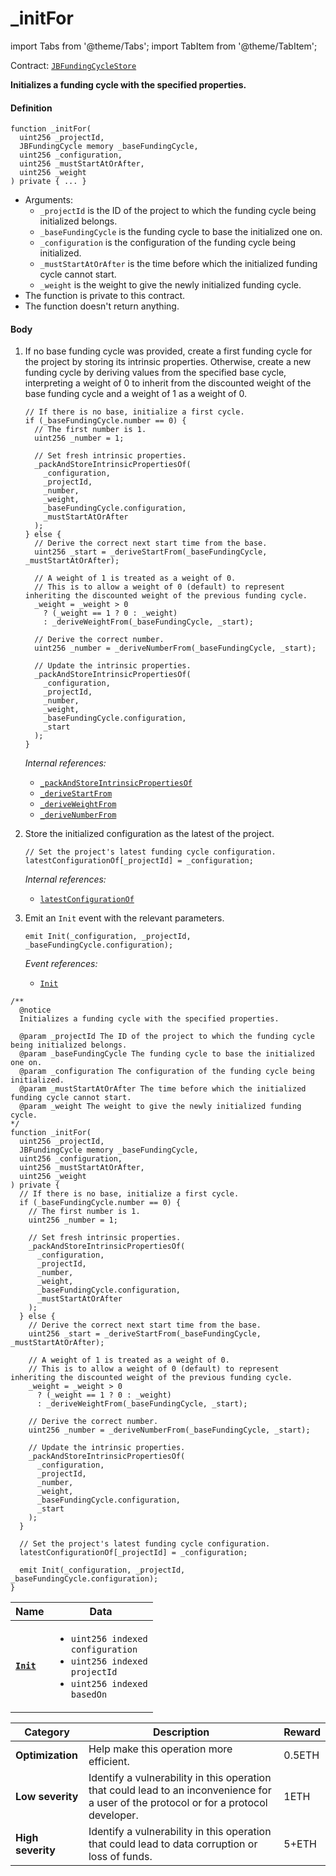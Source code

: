 # _initFor

import Tabs from '@theme/Tabs';
import TabItem from '@theme/TabItem';

Contract: [`JBFundingCycleStore`](/dev/deprecated/v2/contracts/jbfundingcyclestore/README.md)​

<Tabs>
<TabItem value="Step by step" label="Step by step">

**Initializes a funding cycle with the specified properties.**

#### Definition

```
function _initFor(
  uint256 _projectId,
  JBFundingCycle memory _baseFundingCycle,
  uint256 _configuration,
  uint256 _mustStartAtOrAfter,
  uint256 _weight
) private { ... }
```

* Arguments:
  * `_projectId` is the ID of the project to which the funding cycle being initialized belongs.
  * `_baseFundingCycle` is the funding cycle to base the initialized one on.
  * `_configuration` is the configuration of the funding cycle being initialized.
  * `_mustStartAtOrAfter` is the time before which the initialized funding cycle cannot start.
  * `_weight` is the weight to give the newly initialized funding cycle.
* The function is private to this contract.
* The function doesn't return anything.

#### Body

1.  If no base funding cycle was provided, create a first funding cycle for the project by storing its intrinsic properties. Otherwise, create a new funding cycle by deriving values from the specified base cycle, interpreting a weight of 0 to inherit from the discounted weight of the base funding cycle and a weight of 1 as a weight of 0.

    ```
    // If there is no base, initialize a first cycle.
    if (_baseFundingCycle.number == 0) {
      // The first number is 1.
      uint256 _number = 1;

      // Set fresh intrinsic properties.
      _packAndStoreIntrinsicPropertiesOf(
        _configuration,
        _projectId,
        _number,
        _weight,
        _baseFundingCycle.configuration,
        _mustStartAtOrAfter
      );
    } else {
      // Derive the correct next start time from the base.
      uint256 _start = _deriveStartFrom(_baseFundingCycle, _mustStartAtOrAfter);

      // A weight of 1 is treated as a weight of 0.
      // This is to allow a weight of 0 (default) to represent inheriting the discounted weight of the previous funding cycle.
      _weight = _weight > 0
        ? (_weight == 1 ? 0 : _weight)
        : _deriveWeightFrom(_baseFundingCycle, _start);

      // Derive the correct number.
      uint256 _number = _deriveNumberFrom(_baseFundingCycle, _start);

      // Update the intrinsic properties.
      _packAndStoreIntrinsicPropertiesOf(
        _configuration,
        _projectId,
        _number,
        _weight,
        _baseFundingCycle.configuration,
        _start
      );
    }
    ```

    _Internal references:_

    * [`_packAndStoreIntrinsicPropertiesOf`](/dev/deprecated/v2/contracts/jbfundingcyclestore/write/-_packandstoreintrinsicpropertiesof.md)
    * [`_deriveStartFrom`](/dev/deprecated/v2/contracts/jbfundingcyclestore/read/-_derivestartfrom.md)
    * [`_deriveWeightFrom`](/dev/deprecated/v2/contracts/jbfundingcyclestore/read/-_deriveweightfrom.md)
    * [`_deriveNumberFrom`](/dev/deprecated/v2/contracts/jbfundingcyclestore/read/-_derivenumberfrom.md)
2.  Store the initialized configuration as the latest of the project.

    ```
    // Set the project's latest funding cycle configuration.
    latestConfigurationOf[_projectId] = _configuration;
    ```

    _Internal references:_

    * [`latestConfigurationOf`](/dev/deprecated/v2/contracts/jbfundingcyclestore/properties/latestconfigurationof.md)
3.  Emit an `Init` event with the relevant parameters.

    ```
    emit Init(_configuration, _projectId, _baseFundingCycle.configuration);
    ```

    _Event references:_

    * [`Init`](/dev/deprecated/v2/contracts/jbfundingcyclestore/events/init.md)

</TabItem>

<TabItem value="Code" label="Code">

```
/**
  @notice
  Initializes a funding cycle with the specified properties.

  @param _projectId The ID of the project to which the funding cycle being initialized belongs.
  @param _baseFundingCycle The funding cycle to base the initialized one on.
  @param _configuration The configuration of the funding cycle being initialized.
  @param _mustStartAtOrAfter The time before which the initialized funding cycle cannot start.
  @param _weight The weight to give the newly initialized funding cycle.
*/
function _initFor(
  uint256 _projectId,
  JBFundingCycle memory _baseFundingCycle,
  uint256 _configuration,
  uint256 _mustStartAtOrAfter,
  uint256 _weight
) private {
  // If there is no base, initialize a first cycle.
  if (_baseFundingCycle.number == 0) {
    // The first number is 1.
    uint256 _number = 1;

    // Set fresh intrinsic properties.
    _packAndStoreIntrinsicPropertiesOf(
      _configuration,
      _projectId,
      _number,
      _weight,
      _baseFundingCycle.configuration,
      _mustStartAtOrAfter
    );
  } else {
    // Derive the correct next start time from the base.
    uint256 _start = _deriveStartFrom(_baseFundingCycle, _mustStartAtOrAfter);

    // A weight of 1 is treated as a weight of 0.
    // This is to allow a weight of 0 (default) to represent inheriting the discounted weight of the previous funding cycle.
    _weight = _weight > 0
      ? (_weight == 1 ? 0 : _weight)
      : _deriveWeightFrom(_baseFundingCycle, _start);

    // Derive the correct number.
    uint256 _number = _deriveNumberFrom(_baseFundingCycle, _start);

    // Update the intrinsic properties.
    _packAndStoreIntrinsicPropertiesOf(
      _configuration,
      _projectId,
      _number,
      _weight,
      _baseFundingCycle.configuration,
      _start
    );
  }

  // Set the project's latest funding cycle configuration.
  latestConfigurationOf[_projectId] = _configuration;

  emit Init(_configuration, _projectId, _baseFundingCycle.configuration);
}
```

</TabItem>

<TabItem value="Events" label="Events">

| Name       | Data                                                                                                                                                      |
| ---------- | --------------------------------------------------------------------------------------------------------------------------------------------------------- |
| [**`Init`**](/dev/deprecated/v2/contracts/jbfundingcyclestore/events/init.md)           | <ul><li><code>uint256 indexed configuration</code></li><li><code>uint256 indexed projectId</code></li><li><code>uint256 indexed basedOn</code></li></ul>                                                                                                                                                                                                 |

</TabItem>

<TabItem value="Bug bounty" label="Bug bounty">

| Category          | Description                                                                                                                            | Reward |
| ----------------- | -------------------------------------------------------------------------------------------------------------------------------------- | ------ |
| **Optimization**  | Help make this operation more efficient.                                                                                               | 0.5ETH |
| **Low severity**  | Identify a vulnerability in this operation that could lead to an inconvenience for a user of the protocol or for a protocol developer. | 1ETH   |
| **High severity** | Identify a vulnerability in this operation that could lead to data corruption or loss of funds.                                        | 5+ETH  |

</TabItem>
</Tabs>
